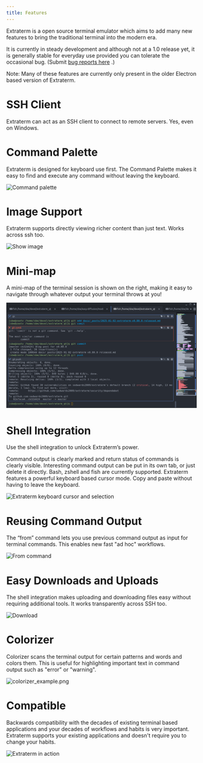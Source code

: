```yaml
---
title: Features
---
```

Extraterm is a open source terminal emulator which aims to add many new features to bring the traditional terminal into the modern era.

It is currently in steady development and although not at a 1.0 release yet, it is generally stable for everyday use provided you can tolerate the occasional bug. (Submit [bug reports here](https://github.com/sedwards2009/extraterm/issues) .)

Note: Many of these features are currently only present in the older Electron based version of Extraterm.


# SSH Client

Extraterm can act as an SSH client to connect to remote servers. Yes, even on Windows.


# Command Palette

Extraterm is designed for keyboard use first. The Command Palette makes it easy to find and execute any command without leaving the keyboard.

![Command palette](command_palette.png)


# Image Support

Extraterm supports directly viewing richer content than just text. Works across ssh too.

![Show image](show_image.png)


# Mini-map

A mini-map of the terminal session is shown on the right, making it easy to navigate through whatever output your terminal throws at you!

![mini-map](extraterm_minimap.png)


# Shell Integration

Use the shell integration to unlock Extraterm’s power.

Command output is clearly marked and return status of commands is clearly visible. Interesting command output can be put in its own tab, or just delete it directly. Bash, zshell and fish are currently supported. Extraterm features a powerful keyboard based cursor mode. Copy and paste without having to leave the keyboard.

![Extraterm keyboard cursor and selection](selection_mode2.gif)

# Reusing Command Output

The “from” command lets you use previous command output as input for terminal commands. This enables new fast "ad hoc" workflows.

![From command](from_command.gif)


# Easy Downloads and Uploads

The shell integration makes uploading and downloading files easy without requiring additional tools. It works transparently across SSH too.

![Download](download.png)


# Colorizer

Colorizer scans the terminal output for certain patterns and words and colors them. This is useful for highlighting important text in command output such as "error" or "warning".

![colorizer_example.png](colorizer_example.png)

# Compatible

Backwards compatibility with the decades of existing terminal based applications and your decades of workflows and habits is very important. Extraterm supports your existing applications and doesn't require you to change your habits.

![Extraterm in action](action2.gif)
